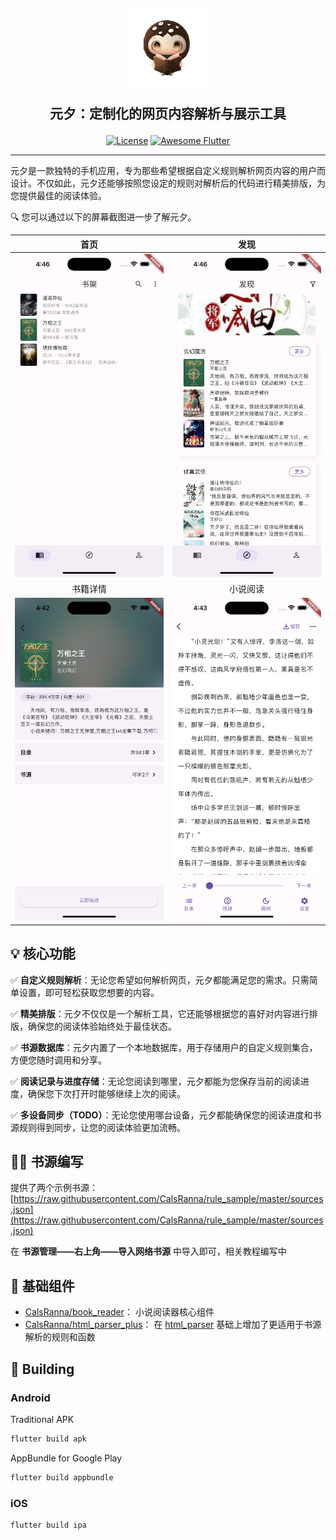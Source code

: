 <h2 align="center">

<p align="center"><img src="https://github.com/CalsRanna/source_parser/blob/main/asset/image/logo.png?raw=true" width="25%"></p>

元夕：定制化的网页内容解析与展示工具

</h2>

<p align="center">
<!-- <a href="https://github.com/CalsRanna/source_parser/actions"><img src="https://github.com/CalsRanna/source_parser/workflows/Flutter/badge.svg" alt="Build Status"></a> -->
<!-- <a href="https://codecov.io/gh/CalsRanna/source_parser"><img src="https://codecov.io/gh/CalsRanna/source_parser/master/graph/badge.svg" alt="codeCov"></a> -->
<a href="https://github.com/CalsRanna/source_parser/blob/main/LICENSE"><img src="https://img.shields.io/github/license/CalsRanna/source_parser" alt="License"></a>
<a href="https://github.com/Solido/awesome-flutter"><img src="https://awesome.re/mentioned-badge.svg" alt="Awesome Flutter"></a>
</p>

---

元夕是一款独特的手机应用，专为那些希望根据自定义规则解析网页内容的用户而设计。不仅如此，元夕还能够按照您设定的规则对解析后的代码进行精美排版，为您提供最佳的阅读体验。

🔍 您可以通过以下的屏幕截图进一步了解元夕。

<div align="center">

|               首页                |               发现                |
| :-------------------------------: | :-------------------------------: |
|    ![](/docs/images/books.png)    |  ![](/docs/images/discover.png)   |
|             书籍详情              |             小说阅读              |
| ![](/docs/images/book-detail.png) | ![](/docs/images/book-reader.png) |

</div>

## 💡 核心功能

✅ **自定义规则解析**：无论您希望如何解析网页，元夕都能满足您的需求。只需简单设置，即可轻松获取您想要的内容。

✅ **精美排版**：元夕不仅仅是一个解析工具，它还能够根据您的喜好对内容进行排版，确保您的阅读体验始终处于最佳状态。

✅ **书源数据库**：元夕内置了一个本地数据库，用于存储用户的自定义规则集合，方便您随时调用和分享。

✅ **阅读记录与进度存储**：无论您阅读到哪里，元夕都能为您保存当前的阅读进度，确保您下次打开时能够继续上次的阅读。

✅ **多设备同步（TODO）**：无论您使用哪台设备，元夕都能确保您的阅读进度和书源规则得到同步，让您的阅读体验更加流畅。

## 👩‍💻 书源编写

提供了两个示例书源： [https://raw.githubusercontent.com/CalsRanna/rule_sample/master/sources.json](https://raw.githubusercontent.com/CalsRanna/rule_sample/master/sources.json)

在 **书源管理——右上角——导入网络书源** 中导入即可，相关教程编写中

## 🔗 基础组件

- [CalsRanna/book_reader](https://github.com/CalsRanna/book_reader)： 小说阅读器核心组件
- [CalsRanna/html_parser_plus](https://github.com/CalsRanna/html_parser_plus)： 在 [html_parser](https://pub.dev/packages/http_parser) 基础上增加了更适用于书源解析的规则和函数

## 🔧 Building

### Android

Traditional APK

```bash
flutter build apk
```

AppBundle for Google Play

```bash
flutter build appbundle
```

### iOS

```bash
flutter build ipa
```
